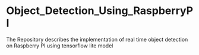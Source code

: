 # Object_Detection_Using_RaspberryPI
The Repository describes the implementation of real time object detection on Raspberry PI using tensorflow lite model
